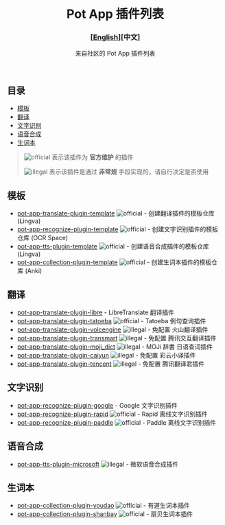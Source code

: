 <div align="center">
<h1>Pot App 插件列表</h1>

<h3>[<a href='./README_EN.md'>English</a>][中文]</h3>

来自社区的 Pot App 插件列表

<br />

</div>

## 目录

- [模板](#模板)
- [翻译](#翻译)
- [文字识别](#文字识别)
- [语音合成](#语音合成)
- [生词本](#生词本)

> ![official] 表示该插件为 **官方维护** 的插件
>
> ![illegal] 表示该插件是通过 **非常规** 手段实现的，请自行决定是否使用

## 模板

- [pot-app-translate-plugin-template](https://github.com/pot-app/pot-app-translate-plugin-template) ![official] - 创建翻译插件的模板仓库 (Lingva)
- [pot-app-recognize-plugin-template](https://github.com/pot-app/pot-app-recognize-plugin-template) ![official] - 创建文字识别插件的模板仓库 (OCR Space)
- [pot-app-tts-plugin-template](https://github.com/pot-app/pot-app-tts-plugin-template) ![official] - 创建语音合成插件的模板仓库 (Lingva)
- [pot-app-collection-plugin-template](https://github.com/pot-app/pot-app-collection-plugin-template) ![official] - 创建生词本插件的模板仓库 (Anki)

## 翻译

- [pot-app-translate-plugin-libre](https://github.com/Integral-Tech/pot-app-translate-plugin-libre) - LibreTranslate 翻译插件
- [pot-app-translate-plugin-tatoeba](https://github.com/pot-app/pot-app-translate-plugin-tatoeba) ![official] - Tatoeba 例句查询插件
- [pot-app-translate-plugin-volcengine](https://github.com/TechDecryptor/pot-app-translate-plugin-volcengine) ![illegal] - 免配置 火山翻译插件
- [pot-app-translate-plugin-transmart](https://github.com/TechDecryptor/pot-app-translate-plugin-transmart) ![illegal] - 免配置 腾讯交互翻译插件
- [pot-app-translate-plugin-moji_dict](https://github.com/TechDecryptor/pot-app-translate-plugin-moji_dict) ![illegal] - MOJi 辞書 日语查词插件
- [pot-app-translate-plugin-caiyun](https://github.com/TechDecryptor/pot-app-translate-plugin-caiyun) ![illegal] - 免配置 彩云小译插件
- [pot-app-translate-plugin-tencent](https://github.com/TechDecryptor/pot-app-translate-plugin-tencent) ![illegal] - 免配置 腾讯翻译君插件

## 文字识别

- [pot-app-recognize-plugin-google](https://github.com/Integral-Tech/pot-app-recognize-plugin-google) - Google 文字识别插件
- [pot-app-recognize-plugin-rapid](https://github.com/pot-app/pot-app-recognize-plugin-rapid) ![official] - Rapid 离线文字识别插件
- [pot-app-recognize-plugin-paddle](https://github.com/pot-app/pot-app-recognize-plugin-paddle) ![official] - Paddle 离线文字识别插件

## 语音合成

- [pot-app-tts-plugin-microsoft](https://github.com/TechDecryptor/pot-app-tts-plugin-microsoft) ![illegal] - 微软语音合成插件

## 生词本

- [pot-app-collection-plugin-youdao](https://github.com/pot-app/pot-app-collection-plugin-youdao) ![official] - 有道生词本插件
- [pot-app-collection-plugin-shanbay](https://github.com/pot-app/pot-app-collection-plugin-shanbay) ![official] - 扇贝生词本插件

[official]: https://img.shields.io/badge/official-yellow
[illegal]: https://img.shields.io/badge/illegal-grey
